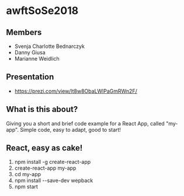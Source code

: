 # awftSoSe2018
## Members
- Svenja Charlotte Bednarczyk
- Danny Giusa 
- Marianne Weidlich
## Presentation
- https://prezi.com/view/lt8w8ObaLWlPaGmRWn2F/
## What is this about?
Giving you a short and brief code example for a React App, called "my-app".
Simple code, easy to adapt, good to start!
## React, easy as cake!
1. npm install -g create-react-app
2. create-react-app my-app
3. cd my-app
4. npm install --save-dev wepback
5. npm start

